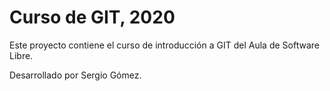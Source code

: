 # Curso de GIT, 2020

Este proyecto contiene el curso de introducción a GIT del Aula de Software Libre.

Desarrollado por Sergio Gómez.
